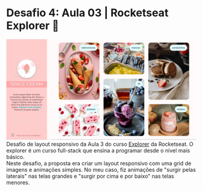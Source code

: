 # Desafio 4: Aula 03 | Rocketseat Explorer 🚀

![preview](.github/preview.png)
Desafio de layout responsivo da Aula 3 do curso [Explorer](https://app.rocketseat.com.br/explorer) da Rocketseat. O explorer é um curso full-stack que ensina a programar desde o nível mais básico.<br>
Neste desafio, a proposta era criar um layout responsivo com uma grid de imagens e animações simples. No meu caso, fiz animações de "surgir pelas laterais" nas telas grandes e "surgir por cima e por baixo" nas telas menores.
<br><br>
